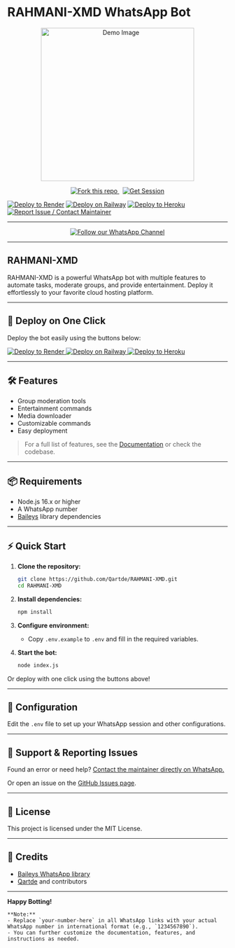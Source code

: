 # RAHMANI-XMD WhatsApp Bot
<!-- Optional: Add an Image -->
<p align="center">
  <img src="https://files.catbox.moe/aktbgo.jpg" alt="Demo Image" width="350"/>
</p>


<p align="center">
  <!-- Fork Button -->
  <a href="https://github.com/Qartde/RAHMANI-XMD/fork" target="_blank">
    <img src="https://img.shields.io/badge/Fork%20this%20Repo-30363d?style=for-the-badge&logo=github&logoColor=white&labelColor=24292f&color=238636" alt="Fork this repo"/>
  </a>
  &nbsp;
  <!-- Get Session Button -->
  <a href="https://rahmani-4.onrender.com" target="_blank">
    <img src="https://img.shields.io/badge/Get%20Session-ff9800?style=for-the-badge&logo=bolt&logoColor=white&labelColor=f57c00&color=ff9800" alt="Get Session"/>
  </a>
</p>

[![Deploy to Render](https://render.com/images/deploy-to-render-button.svg)](https://render.com/deploy?repo=https://github.com/Qartde/RAHMANI-XMD)
[![Deploy on Railway](https://railway.app/button.svg)](https://railway.app/new/template?template=https://github.com/Qartde/RAHMANI-XMD)
[![Deploy to Heroku](https://www.herokucdn.com/deploy/button.svg)](https://heroku.com/deploy?template=https://github.com/Qartde/RAHMANI-XMD)
[![Report Issue / Contact Maintainer](https://img.shields.io/badge/Contact%20Maintainer-Report%20Error-green?logo=whatsapp)](https://wa.me/255693629079?text=Hi%2C%20I%20want%20to%20report%20an%20issue%20with%20RAHMANI-XMD)

---
<p align="center">
  <a href="https://whatsapp.com/channel/0029VatokI45EjxufALmY32X" target="_blank" rel="noopener">
    <img src="https://img.shields.io/badge/Follow%20on-WhatsApp-25D366?style=for-the-badge&logo=whatsapp&logoColor=white" alt="Follow our WhatsApp Channel" />
  </a>
</p>

---

## RAHMANI-XMD

RAHMANI-XMD is a powerful WhatsApp bot with multiple features to automate tasks, moderate groups, and provide entertainment. Deploy it effortlessly to your favorite cloud hosting platform.

---

## 🚀 Deploy on One Click

Deploy the bot easily using the buttons below:

<p>
  <a href="https://render.com/deploy?repo=https://github.com/Qartde/RAHMANI-XMD">
    <img src="https://render.com/images/deploy-to-render-button.svg" alt="Deploy to Render"/>
  </a>
  <a href="https://railway.app/new/template?template=https://github.com/Qartde/RAHMANI-XMD">
    <img src="https://railway.app/button.svg" alt="Deploy on Railway"/>
  </a>
  <a href="https://heroku.com/deploy?template=https://github.com/Qartde/RAHMANI-XMD">
    <img src="https://www.herokucdn.com/deploy/button.svg" alt="Deploy to Heroku"/>
  </a>
</p>

---

## 🛠️ Features

- Group moderation tools
- Entertainment commands
- Media downloader
- Customizable commands
- Easy deployment

> For a full list of features, see the [Documentation](./docs) or check the codebase.

---

## 📦 Requirements

- Node.js 16.x or higher
- A WhatsApp number
- [Baileys](https://github.com/adiwajshing/Baileys) library dependencies

---

## ⚡ Quick Start

1. **Clone the repository:**
    ```bash
    git clone https://github.com/Qartde/RAHMANI-XMD.git
    cd RAHMANI-XMD
    ```

2. **Install dependencies:**
    ```bash
    npm install
    ```

3. **Configure environment:**
    - Copy `.env.example` to `.env` and fill in the required variables.

4. **Start the bot:**
    ```bash
    node index.js
    ```

Or deploy with one click using the buttons above!

---

## 📝 Configuration

Edit the `.env` file to set up your WhatsApp session and other configurations.

---

## 🙋 Support & Reporting Issues

Found an error or need help? [Contact the maintainer directly on WhatsApp.](https://wa.me/255693629079?text=Hi%2C%20I%20want%20to%20report%20an%20issue%20with%20RAHMANI-XMD)

Or open an issue on the [GitHub Issues page](https://github.com/Qartde/RAHMANI-XMD/issues).

---

## 📝 License

This project is licensed under the MIT License.

---

## 📣 Credits

- [Baileys WhatsApp library](https://github.com/adiwajshing/Baileys)
- [Qartde](https://github.com/Qartde) and contributors

---

**Happy Botting!**

```
**Note:**  
- Replace `your-number-here` in all WhatsApp links with your actual WhatsApp number in international format (e.g., `1234567890`).
- You can further customize the documentation, features, and instructions as needed.
